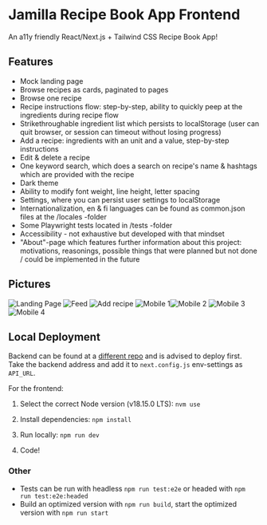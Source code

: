 # Jamilla Recipe Book App Frontend

An a11y friendly React/Next.js + Tailwind CSS Recipe Book App!

## Features

- Mock landing page
- Browse recipes as cards, paginated to pages
- Browse one recipe
- Recipe instructions flow: step-by-step, ability to quickly peep at the ingredients during recipe flow
- Strikethroughable ingredient list which persists to localStorage (user can quit browser, or session can timeout without losing progress)
- Add a recipe: ingredients with an unit and a value, step-by-step instructions
- Edit & delete a recipe
- One keyword search, which does a search on recipe's name & hashtags which are provided with the recipe
- Dark theme
- Ability to modify font weight, line height, letter spacing
- Settings, where you can persist user settings to localStorage
- Internationalization, en & fi languages can be found as common.json files at the /locales -folder
- Some Playwright tests located in /tests -folder
- Accessibility - not exhaustive but developed with that mindset
- "About"-page which features further information about this project: motivations, reasonings, possible things that were planned but not done / could be implemented in the future

## Pictures

![Landing Page](jamilla-landing.jpg)
![Feed](jamilla-feed.jpg)
![Add recipe](jamilla-add.png)
![Mobile 1](jamilla-mobile.jpg)![Mobile 2](jamilla-mobile2.jpg)
![Mobile 3](jamilla-mobile3.jpg)![Mobile 4](jamilla-mobile4.jpg)

## Local Deployment

Backend can be found at a [different repo](https://github.com/jhirvioja/jamilla-be) and is advised to deploy first. Take the backend address and add it to `next.config.js` env-settings as `API_URL`.

For the frontend:

1. Select the correct Node version (v18.15.0 LTS): `nvm use`

2. Install dependencies: `npm install`

3. Run locally: `npm run dev`

4. Code!

### Other

- Tests can be run with headless `npm run test:e2e` or headed with `npm run test:e2e:headed`
- Build an optimized version with `npm run build`, start the optimized version with `npm run start`
